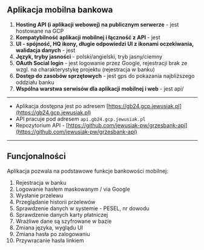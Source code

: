 ## Aplikacja mobilna bankowa

1. **Hosting API (i aplikacji webowej) na publicznym serwerze** - jest hostowane na GCP
2. **Kompatybilność aplikacji mobilnej i łączność z API** - jest
3. **UI - spójność, HQ ikony, długie odpowiedzi UI z ikonami oczekiwania, walidacja danych** - jest
4. **Język, tryby jasności** - polski/angielski, tryb jasny/ciemny
5. **OAuth Social login** - jest logowanie przez Google, rejestracji brak ze wzgl. na charakterystykę projektu
(rejestracja w banku)
6. **Dostęp do zasobów sprzętowych** - jest gps do pokazania najbliższego oddziału banku
7. **Wspólna warstwa serwisów dla aplikacji mobilnej i web** - jest api/

---

- Aplikacja dostępna jest po adresem [https://gb24.gcp.jewusiak.pl](https://gb24.gcp.jewusiak.pl)
- API pracuje pod adresem `api.gb24.gcp.jewusiak.pl`
- Repozytorium API - [https://github.com/jewusiak-pw/grzesbank-api](https://github.com/jewusiak-pw/grzesbank-api)

---

## Funcjonalności
Aplikacja pozwala na podstawowe funkcje bankowości mobilnej:
1. Rejestracja w banku
2. Logowanie hasłem maskowanym / via Google
3. Wysłanie przelewu
4. Przeglądanie historii przelewów
5. Sprawdzenie danych w systemie - PESEL, nr dowodu
6. Sprawdzenie danych karty płatniczej
7. Wrażliwe dane są szyfrowane w bazie
8. Zmiana języka, wyglądu UI
9. Zmiana hasła po zalogowaniu
10. Przywracanie hasła linkiem 